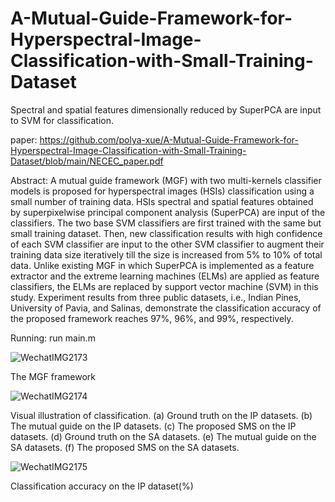 # A-Mutual-Guide-Framework-for-Hyperspectral-Image-Classification-with-Small-Training-Dataset
Spectral and spatial features dimensionally reduced by  SuperPCA are input to SVM for classification.

paper: https://github.com/polya-xue/A-Mutual-Guide-Framework-for-Hyperspectral-Image-Classification-with-Small-Training-Dataset/blob/main/NECEC_paper.pdf

Abstract:
A mutual guide framework (MGF) with two multi-kernels classifier models is proposed for hyperspectral images (HSIs) classification using a small number of training data. HSIs spectral and spatial features obtained by superpixelwise principal component analysis (SuperPCA) are input of the classifiers. The two base SVM classifiers are first trained with the same but small training dataset. Then, new classification results with high confidence of each SVM classifier are input to the other SVM classifier to augment their training data size iteratively till the size is increased from 5% to 10% of total data. Unlike existing MGF in which SuperPCA is implemented as a feature extractor and the extreme learning machines (ELMs) are applied as feature classifiers, the ELMs are replaced by support vector machine (SVM) in this study. Experiment results from three public datasets, i.e., Indian Pines, University of Pavia, and Salinas, demonstrate the classification accuracy of the proposed framework reaches 97%, 96%, and 99%, respectively.

Running:
run main.m


![WechatIMG2173](https://user-images.githubusercontent.com/60961564/202933275-c64e03a6-d8d9-4f39-b3b4-dc813c11d9ce.png)

The MGF framework


![WechatIMG2174](https://user-images.githubusercontent.com/60961564/202933490-498be904-6ac0-4354-b1a0-c9f0d9824770.png)

Visual illustration of classification. (a) Ground truth on the IP datasets. (b) The mutual guide on the IP datasets. (c) The proposed SMS on the IP datasets. (d) Ground truth on the SA datasets. (e) The mutual guide on the SA datasets. (f) The proposed SMS on the SA datasets.



![WechatIMG2175](https://user-images.githubusercontent.com/60961564/202934022-5ae46a2b-3682-4a92-8bff-b12ba9e4dd2f.png)

Classification accuracy on the IP dataset(%)
